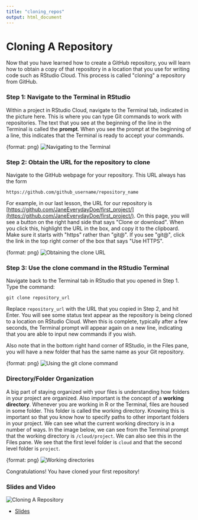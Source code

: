 ```yaml
---
title: "cloning_repos"
output: html_document
---
```




# Cloning A Repository

Now that you have learned how to create a GitHub repository, you will learn how to obtain a copy of that repository in a location that you use for writing code such as RStudio Cloud. This process is called "cloning" a repository from GitHub.

### Step 1: Navigate to the Terminal in RStudio

Within a project in RStudio Cloud, navigate to the Terminal tab, indicated in the picture here. This is where you can type Git commands to work with repositories. The text that you see at the beginning of the line in the Terminal is called the **prompt**. When you see the prompt at the beginning of a line, this indicates that the Terminal is ready to accept your commands.

{format: png}
![Navigating to the Terminal](https://docs.google.com/presentation/d/1bhTNTBhdXa0e0BXRZmQoHY6zTKGqgrr4wwYS8-v7ob8/export/png?id=1bhTNTBhdXa0e0BXRZmQoHY6zTKGqgrr4wwYS8-v7ob8&pageid=g2bfdb07292_0_151)


### Step 2: Obtain the URL for the repository to clone

Navigate to the GitHub webpage for your repository. This URL always has the form

```text
https://github.com/github_username/repository_name
```

For example, in our last lesson, the URL for our repository is [https://github.com/JaneEverydayDoe/first_project/](https://github.com/JaneEverydayDoe/first_project/). On this page, you will see a button on the right hand side that says "Clone or download". When you click this, highlight the URL in the box, and copy it to the clipboard. Make sure it starts with "https" rather than "git@". If you see "git@", click the link in the top right corner of the box that says "Use HTTPS".

{format: png}
![Obtaining the clone URL](https://docs.google.com/presentation/d/1bhTNTBhdXa0e0BXRZmQoHY6zTKGqgrr4wwYS8-v7ob8/export/png?id=1bhTNTBhdXa0e0BXRZmQoHY6zTKGqgrr4wwYS8-v7ob8&pageid=g36809c5e39_0_0)

### Step 3: Use the clone command in the RStudio Terminal

Navigate back to the Terminal tab in RStudio that you opened in Step 1. Type the command:

```text
git clone repository_url
```

Replace `repository_url` with the URL that you copied in Step 2, and hit Enter. You will see some status text appear as the repository is being cloned to a location on RStudio Cloud. When this is complete, typically after a few seconds, the Terminal prompt will appear again on a new line, indicating that you are able to input new commands if you wish.

Also note that in the bottom right hand corner of RStudio, in the Files pane, you will have a new folder that has the same name as your Git repository.

{format: png}
![Using the git clone command](https://docs.google.com/presentation/d/1bhTNTBhdXa0e0BXRZmQoHY6zTKGqgrr4wwYS8-v7ob8/export/png?id=1bhTNTBhdXa0e0BXRZmQoHY6zTKGqgrr4wwYS8-v7ob8&pageid=g36809c5e39_0_15)

### Directory/Folder Organization

A big part of staying organized with your files is understanding how folders in your project are organized. Also important is the concept of a **working directory**. Whenever you are working in R or the Terminal, files are housed in some folder. This folder is called the working directory. Knowing this is important so that you know how to specify paths to other important folders in your project. We can see what the current working directory is in a number of ways. In the image below, we can see from the Terminal prompt that the working directory is `/cloud/project`. We can also see this in the Files pane. We see that the first level folder is `cloud` and that the second level folder is `project`.

{format: png}
![Working directories](https://docs.google.com/presentation/d/1bhTNTBhdXa0e0BXRZmQoHY6zTKGqgrr4wwYS8-v7ob8/export/png?id=1bhTNTBhdXa0e0BXRZmQoHY6zTKGqgrr4wwYS8-v7ob8&pageid=g36809c5e39_0_38)

Congratulations! You have cloned your first repository!


### Slides and Video

![Cloning A Repository](https://www.youtube.com/watch?v=RrajGWw_3wM)

* [Slides](https://docs.google.com/presentation/d/1bhTNTBhdXa0e0BXRZmQoHY6zTKGqgrr4wwYS8-v7ob8/edit?usp=sharing)
